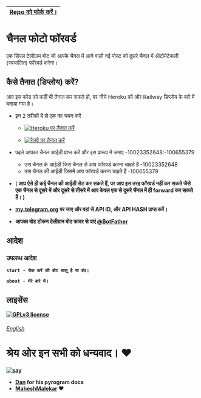 |[Repo को फोर्क करें।](https://github.com/0AIB/Auto-Forward-Bot/fork)
|---

# चैनल फोटो फॉरवर्ड 
एक सिंपल टेलीग्राम बोट जो आपके चैनल में आने वाली नई पोस्ट को दूसरे चैनल में ऑटोमेटेकली (स्वचालित) फॉरवर्ड करेगा।

## कैसे तैनात (डिप्लोय) करें?
आप इस कोड को कहीं भी तैनात कर सकते हो, पर नीचे Heroku को और Railway डिप्लोय के बारे में बताया गया है।

- इन 2 तरीकों में से एक का चयन करें
     - [![Heroku पर तैनात करें](https://www.herokucdn.com/deploy/button.svg)](https://heroku.com/deploy?template=https://github.com/0AIB/Auto-Forward-Bot)

     - [![रेलवे पर तैनात करें](https://railway.app/button.svg)](https://railway.app/new/template/P59W6v)

- पहले आपका चैनल आईडी प्राप्त करें और इस प्रारूप में जमाए -10023352648:-100655379
     - उस चैनल के आईडी जिस चैनल से  आप फॉरवर्ड करना चाहते है -10023352648 
     - उस चैनल की आईडी जिसमें आप फॉरवर्ड करना चाहते हैं -100655379

- (<b> आप ऐसे ही कई चैनल की आईडी सेट कर सकते हैं, पर आप इस तरह फॉरवर्ड नहीं कर सकते जैसे एक चैनल से दूसरे में और दूसरे से तीसरे में आप केवल एक से दूसरे चैंनल में ही forward कर सकते हैं। <b/>) 

- [my.telegram.org](https://my.telegram.org/) पर जाए और वहां से API ID, और API HASH प्राप्त करें।
- आपका बोट टोकन टेलीग्राम बोट फादर से पाएं [@BotFather](https://telegram.dog/botfather)     




## आदेश
### उपलब्ध आदेश 
```
start - चेक करें की बोट चालू है या बंद।

about - मेरे बारे में।
```

## लाइसेंस
[![GPLv3 license](https://img.shields.io/badge/License-GPLv3-blue.svg)](https://github.com/Ns-AnoNymouS/TG-CONVERT-BOT/blob/main/LICENSE)



###### [English](https://github.com/0AIB/Auto-Forward-Bot/blob/main/english.md)

# श्रेय ओर इन सभी को धन्यवाद। ❤️
[![say](https://img.shields.io/badge/say-धन्यवाद-ff69b4.svg)](https://saythanks.io/to/kennethreitz)
- [Dan](https://telegram.dog/haskell) for his pyrogram docs
- [MaheshMalekar](https://telegram.dog/MaheshMalekar) ❤


  

